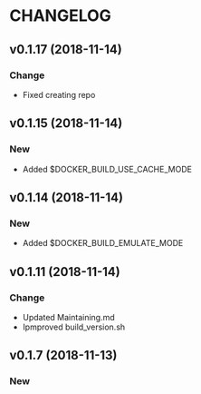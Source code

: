 # CHANGELOG

## v0.1.17 (2018-11-14)

### Change

- Fixed creating repo

## v0.1.15 (2018-11-14)

### New

- Added $DOCKER_BUILD_USE_CACHE_MODE

## v0.1.14 (2018-11-14)

### New

- Added $DOCKER_BUILD_EMULATE_MODE

## v0.1.11 (2018-11-14)

### Change

- Updated Maintaining.md
- Ipmproved build_version.sh

## v0.1.7 (2018-11-13)

### New

